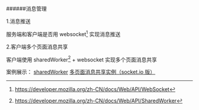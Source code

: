 ######消息管理

1.消息推送

服务端和客户端是否用 websocket[^1] 实现消息推送

2.客户端多个页面消息共享

客户端使用 sharedWorker[^2] + websocket 实现多个页面消息共享

案例展示：
[sharedWorker](https://github.com/funJia/Knowledges/tree/master/sharedworker-demo-01)
[多页面消息共享实例（socket.io 版）](https://github.com/funJia/Knowledges/tree/master/node%2Bsw%2Bsocket.io)

[^1]: https://developer.mozilla.org/zh-CN/docs/Web/API/WebSocket
[^2]: https://developer.mozilla.org/zh-CN/docs/Web/API/SharedWorker
